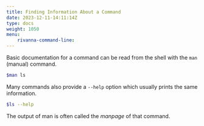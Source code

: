 ```yaml
---
title: Finding Information About a Command
date: 2023-12-11-14:11:14Z
type: docs 
weight: 1050
menu: 
    rivanna-command-line:
---
```


Basic documentation for a command can be read from the shell with the  `man`  (manual) command.
```bash
$man ls
```

Many commands also provide a `--help` option which usually prints the same information.
```bash
$ls --help
```

The output of man is often called the _manpage_ of that command.


